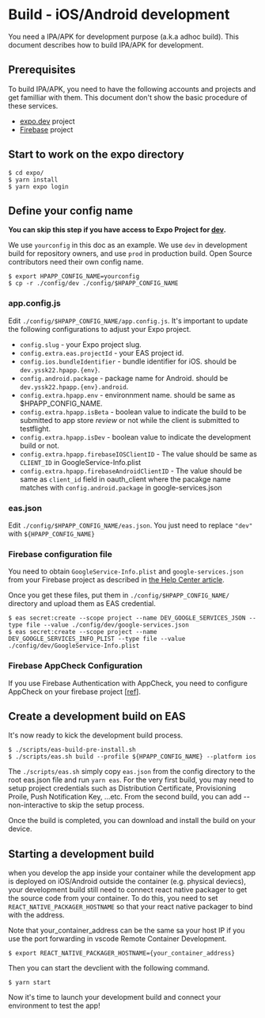 # Build - iOS/Android development

You need a IPA/APK for development purpose (a.k.a adhoc build). This document describes how to build IPA/APK for development.

## Prerequisites

To build IPA/APK, you need to have the following accounts and projects and get familliar with them. This document don't show the basic procedure of these services.

- [expo.dev](https://expo.dev/) project
- [Firebase](https://firebase.google.com/) project

## Start to work on the expo directory

```shell
$ cd expo/
$ yarn install
$ yarn expo login
```

## Define your config name

**You can skip this step if you have access to Expo Project for [dev](https://expo.dev/accounts/yssk22/projects/hpapp).**

We use `yourconfig` in this doc as an example. We use `dev` in development build for repository owners, and use `prod` in production build. Open Source contributors need their own config name.

```shell
$ export HPAPP_CONFIG_NAME=yourconfig
$ cp -r ./config/dev ./config/$HPAPP_CONFIG_NAME
```

### app.config.js

Edit `./config/$HPAPP_CONFIG_NAME/app.config.js`. It's important to update the following configurations to adjust your Expo project.

- `config.slug` - your Expo project slug.
- `config.extra.eas.projectId` - your EAS project id.
- `config.ios.bundleIdentifier` - bundle identifier for iOS. should be `dev.yssk22.hpapp.{env}`.
- `config.android.package` - package name for Android. should be `dev.yssk22.hpapp.{env}.android`.
- `config.extra.hpapp.env` - environnment name. should be same as $HPAPP_CONFIG_NAME.
- `config.extra.hpapp.isBeta` - boolean value to indicate the build to be submitted to app store _review_ or not while the client is submitted to testflight.
- `config.extra.hpapp.isDev` - boolean value to indicate the development build or not.
- `config.extra.hpapp.firebaseIOSClientID` - The value should be same as `CLIENT_ID` in GoogleService-Info.plist
- `config.extra.hpapp.firebaseAndroidClientID` - The value should be same as `client_id` field in oauth_client where the pacakge name matches with `config.android.package` in google-services.json

### eas.json

Edit `./config/$HPAPP_CONFIG_NAME/eas.json`. You just need to replace `"dev"` with `${HPAPP_CONFIG_NAME}`

### Firebase configuration file

You need to obtain `GoogleService-Info.plist` and `google-services.json` from your Firebase project as described in [the Help Center article](https://support.google.com/firebase/answer/7015592).

Once you get these files, put them in `./config/$HPAPP_CONFIG_NAME/` directory and upload them as EAS credential.

```text
$ eas secret:create --scope project --name DEV_GOOGLE_SERVICES_JSON --type file --value ./config/dev/google-services.json
$ eas secret:create --scope project --name DEV_GOOGLE_SERVICES_INFO_PLIST --type file --value ./config/dev/GoogleService-Info.plist
```

### Firebase AppCheck Configuration

If you use Firebase Authentication with AppCheck, you need to configure AppCheck on your firebase project [[ref](https://firebase.google.com/docs/app-check/ios/devicecheck-provider?authuser=0&hl=ja)].

## Create a development build on EAS

It's now ready to kick the development build process.

```shell
$ ./scripts/eas-build-pre-install.sh
$ ./scripts/eas.sh build --profile ${HPAPP_CONFIG_NAME} --platform ios
```

The `./scripts/eas.sh` simply copy `eas.json` from the config directory to the root eas.json file and run `yarn eas`. For the very first build, you may need to setup project credentials such as Distribution Certificate, Provisioning Proile, Push Notification Key, ...etc. From the second build, you can add --non-interactive to skip the setup process.

Once the build is completed, you can download and install the build on your device.

## Starting a development build

when you develop the app inside your container while the development app is deployed on iOS/Android outside the container (e.g. physical deviecs),
your development build still need to connect react native packager to get the source code from your container. To do this, you need to set `REACT_NATIVE_PACKAGER_HOSTNAME`
so that your react native packager to bind with the address.

Note that your_container_address can be the same sa your host IP if you use the port forwarding in vscode Remote Container Development.

```shell
$ export REACT_NATIVE_PACKAGER_HOSTNAME={your_container_address}
```

Then you can start the devclient with the following command.

```shell
$ yarn start
```

Now it's time to launch your development build and connect your environment to test the app!
